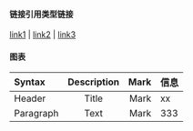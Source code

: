 #### 链接引用类型链接
[link1][1] | [link2][2] | [link3][3]

[1]: https:baidu.com "title link1"
[2]: https:baidu.com (title link2)
[3]: <https:baidu.com> (title link3)
#### 图表
| Syntax      | Description |  Mark | 信息  |
|:------------|:-----------:|------:|---|
| Header      |    Title    |  Mark | xx  |
| Paragraph   |     Text    |  Mark | 333  |